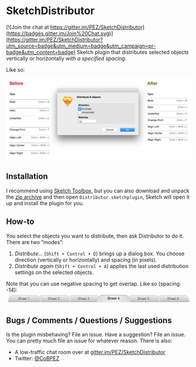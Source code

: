 # SketchDistributor

[![Join the chat at https://gitter.im/PEZ/SketchDistributor](https://badges.gitter.im/Join%20Chat.svg)](https://gitter.im/PEZ/SketchDistributor?utm_source=badge&utm_medium=badge&utm_campaign=pr-badge&utm_content=badge)
Sketch plugin that distributes selected objects vertically or horizontally *with a specified spacing*.

Like so:

![Distribution in action](distribution.png "Distribution by pixel")

## Installation

I recommend using [Sketch Toolbox](http://sketchtoolbox.com), but you can also download and unpack the [zip archive](https://github.com/PEZ/SketchDistributor/archive/master.zip) and then open `Distributor.sketchplugin`, Sketch will open it up and install the plugin for you. 

## How-to

You select the objects you want to distribute, then ask Distributor to do it. There are two ”modes”:

1. *Distribute...* (`Shift + Control + D`) brings up a dialog box. You choose direction (vertically or horizontally) and spacing (in pixels).
1. *Distribute again* (`Shift + Control + A`) applies the last used distribution settings on the selected objects.

Note that you can use negative spacing to get overlap. Like so (spacing: -14):
![Tabs distributed -14px](tabs.png "Using -14px")

## Bugs / Comments / Questions / Suggestions

Is the plugin misbehaving? File an issue. Have a suggestion? File an issue. You can pretty much file an issue for whatever reason. There is also:

* A low-traffic chat room over at [gitter.im/PEZ/SketchDistributor](https://gitter.im/PEZ/SketchDistributor)
* Twitter: [@CoBPEZ](https://twitter.com/cobpez)
